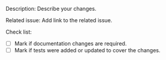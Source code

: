 Description: Describe your changes.

Related issue: Add link to the related issue.

Check list:

- [ ] Mark if documentation changes are required.
- [ ] Mark if tests were added or updated to cover the changes.
